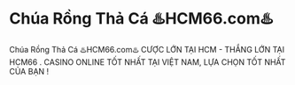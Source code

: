# Chúa Rồng Thả Cá ♨️HCM66.com♨️

Chúa Rồng Thả Cá ♨️HCM66.com♨️ CƯỢC LỚN TẠI HCM - THẮNG LỚN TẠI HCM66 . CASINO ONLINE TỐT NHẤT TẠI VIỆT NAM, LỰA CHỌN TỐT NHẤT CỦA BẠN !